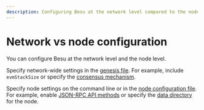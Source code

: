```yaml
---
description: Configuring Besu at the network level compared to the node level
---
```


# Network vs node configuration

You can configure Besu at the network level and the node level.

Specify network-wide settings in the [genesis file](../Reference/Config-Items.md). For example,
include `evmStackSize` or specify the
[consensus mechanism](Consensus-Protocols/Overview-Consensus.md).

Specify node settings on the command line or in the
[node configuration file](../HowTo/Configure/Using-Configuration-File.md). For example, enable
[JSON-RPC API methods](../Reference/API-Methods.md) or specify the
[data directory](../Reference/CLI/CLI-Syntax.md#data-path) for the node.
